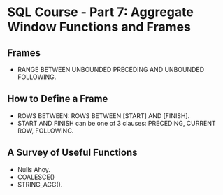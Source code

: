# SQL Course - Part 7: Aggregate Window Functions and Frames

## Frames

- RANGE BETWEEN UNBOUNDED PRECEDING AND UNBOUNDED FOLLOWING.

## How to Define a Frame

- ROWS BETWEEN: ROWS BETWEEN [START] AND [FINISH].
- START AND FINISH can be one of 3 clauses: PRECEDING, CURRENT ROW, FOLLOWING.

## A Survey of Useful Functions

- Nulls Ahoy.
- COALESCE()
- STRING_AGG().
